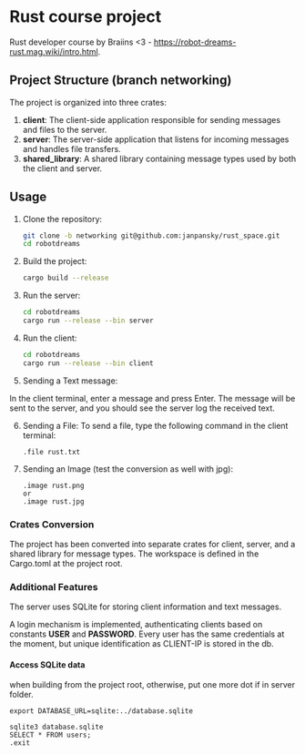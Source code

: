 # Rust course project

Rust developer course by Braiins <3 - https://robot-dreams-rust.mag.wiki/intro.html.

## Project Structure (branch networking)

The project is organized into three crates:

1. **client**: The client-side application responsible for sending messages and files to the server.
2. **server**: The server-side application that listens for incoming messages and handles file transfers.
3. **shared_library**: A shared library containing message types used by both the client and server.

## Usage

1. Clone the repository:
   ```bash
   git clone -b networking git@github.com:janpansky/rust_space.git
   cd robotdreams
   ```
2. Build the project:
    ```bash
   cargo build --release
   ```
3. Run the server:
   ```bash
   cd robotdreams
   cargo run --release --bin server
   ```
4. Run the client:
   ```bash
   cd robotdreams
   cargo run --release --bin client
   ```
5. Sending a Text message:

In the client terminal, enter a message and press Enter. The message will be sent to the server, and you should see the
server log the received text.

6. Sending a File:
   To send a file, type the following command in the client terminal:
   ```
   .file rust.txt
   ```

7. Sending an Image (test the conversion as well with jpg):
   ```
   .image rust.png
   or
   .image rust.jpg
   ```

### Crates Conversion

The project has been converted into separate crates for client, server, and a shared library for message types. The
workspace is defined in the Cargo.toml at the project root.

### Additional Features

The server uses SQLite for storing client information and text messages.

A login mechanism is implemented, authenticating clients based on constants **USER** and **PASSWORD**. Every user has
the same credentials at the moment, but unique identification as CLIENT-IP is stored in the db.

#### Access SQLite data

when building from the project root, otherwise, put one more dot if in server folder.

```
export DATABASE_URL=sqlite:../database.sqlite
```

```
sqlite3 database.sqlite
SELECT * FROM users;
.exit